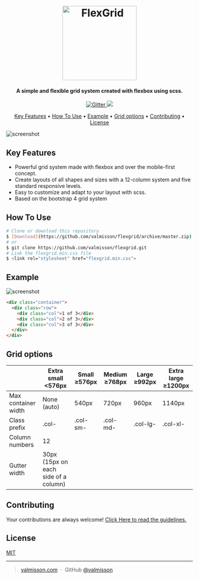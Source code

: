 
<h1 align="center">
  <br>
  <a href="linkSiteHere"><img src="https://cdn1.imggmi.com/uploads/2019/1/17/5fdb0441762f4b6542bf2d1988e8a1a7-full.png" alt="FlexGrid" width="200"></a>
  <br>
</h1>

<h4 align="center">A simple and flexible grid system created with flexbox using scss.</h4>

<p align="center">
  <a href="https://badge.fury.io/js/electron-markdownify">
    <img src="https://badge.fury.io/js/electron-markdownify.svg"
         alt="Gitter">
  </a>
  <a href="https://www.paypal.me/AmitMerchant">
    <img src="https://img.shields.io/badge/$-donate-ff69b4.svg?maxAge=2592000&amp;style=flat">
  </a>
</p>

<p align="center">
  <a href="#key-features">Key Features</a> •
  <a href="#how-to-use">How To Use</a> •
  <a href="#example">Example</a> •
  <a href="#grid-options">Grid options</a> •
  <a href="#contributing">Contributing</a> •
  <a href="#license">License</a>
</p>

![screenshot](https://cdn1.imggmi.com/uploads/2019/1/17/f59cfc38b17561efbdf35da37b296ca8-full.png)

## Key Features

* Powerful grid system made with flexbox and over the mobile-first concept.
* Create layouts of all shapes and sizes with a 12-column system and five standard responsive levels.
* Easy to customize and adapt to your layout with scss.
* Based on the bootstrap 4 grid system

## How To Use

```bash
# Clone or download this repository
$ [Download](https://github.com/valmisson/flexgrid/archive/master.zip)
# or
$ git clone https://github.com/valmisson/flexgrid.git
# Link the flexgrid.min.css file
$ <link rel="stylesheet" href="flexgrid.min.css">
```

## Example

![screenshot](https://cdn1.imggmi.com/uploads/2019/1/18/5b744bc8443ceb9313f69ca2c8700782-full.png)

```html
<div class="container">
  <div class="row">
    <div class="col">1 of 3</div>
    <div class="col">2 of 3</div>
    <div class="col">3 of 3</div>
  </div>
</div>
```

## Grid options

| | Extra small <576px  | Small ≥576px | Medium ≥768px | Large ≥992px | Extra large ≥1200px |
| --- | --- | --- | --- | --- | --- |
| Max container width | None (auto) | 540px | 720px | 960px | 1140px      |
| Class prefix | .col- | .col-sm- | .col-md- | .col-lg- | .col-xl- |
| Column numbers | 12
| Gutter width | 30px (15px on each side of a column)

## Contributing
Your contributions are always welcome! [Click Here to read the guidelines.](https://github.com/valmisson/flexgrid/blob/master/CONTRIBUTING.md)


## License

[MIT](https://github.com/valmisson/flexgrid/blob/master/LICENSE)

---

> [valmisson.com](https://valmisson.com) &nbsp;&middot;&nbsp;
> GitHub [@valmisson](https://github.com/valmisson)
